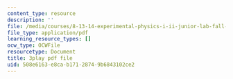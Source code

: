 ```yaml
---
content_type: resource
description: ''
file: /media/courses/8-13-14-experimental-physics-i-ii-junior-lab-fall-2016-spring-2017/508e6163e8cab17128749b6843102ce2_yornlzBHL4.pdf
file_type: application/pdf
learning_resource_types: []
ocw_type: OCWFile
resourcetype: Document
title: 3play pdf file
uid: 508e6163-e8ca-b171-2874-9b6843102ce2
---
```

